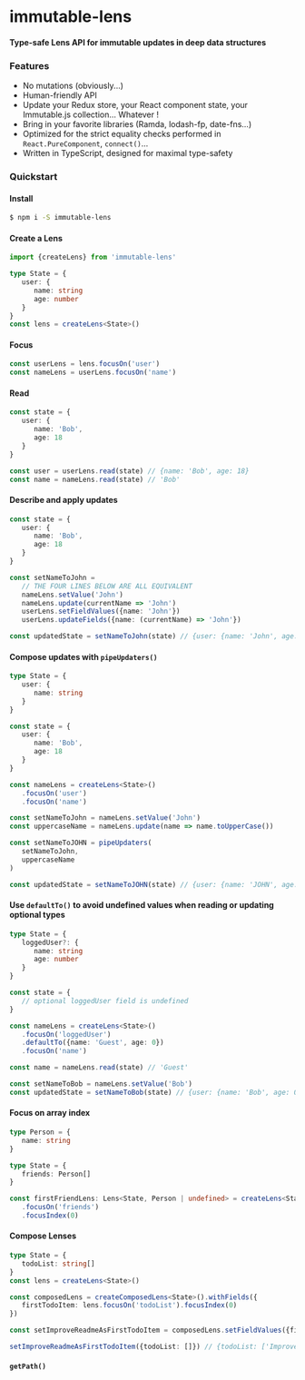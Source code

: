 # immutable-lens

#### Type-safe Lens API for immutable updates in deep data structures

### Features
 - No mutations (obviously...)
 - Human-friendly API
 - Update your Redux store, your React component state, your Immutable.js collection... Whatever !
 - Bring in your favorite libraries (Ramda, lodash-fp, date-fns...)
 - Optimized for the strict equality checks performed in `React.PureComponent`, `connect()`...
 - Written in TypeScript, designed for maximal type-safety

### Quickstart

#### Install
```sh
$ npm i -S immutable-lens
```

#### Create a Lens
```ts
import {createLens} from 'immutable-lens'

type State = {
   user: {
      name: string
      age: number
   }
}
const lens = createLens<State>()
```

#### Focus
```ts
const userLens = lens.focusOn('user')
const nameLens = userLens.focusOn('name')
```

#### Read
```ts
const state = {
   user: {
      name: 'Bob',
      age: 18
   }
}

const user = userLens.read(state) // {name: 'Bob', age: 18}
const name = nameLens.read(state) // 'Bob'
```

#### Describe and apply updates
```ts
const state = {
   user: {
      name: 'Bob',
      age: 18
   }
}

const setNameToJohn = 
   // THE FOUR LINES BELOW ARE ALL EQUIVALENT
   nameLens.setValue('John')
   nameLens.update(currentName => 'John')
   userLens.setFieldValues({name: 'John'})
   userLens.updateFields({name: (currentName) => 'John'})

const updatedState = setNameToJohn(state) // {user: {name: 'John', age: 18}}
```

#### Compose updates with `pipeUpdaters()`
```ts
type State = {
   user: {
      name: string
   }
}

const state = {
   user: {
      name: 'Bob',
      age: 18
   }
}

const nameLens = createLens<State>()
   .focusOn('user')
   .focusOn('name')

const setNameToJohn = nameLens.setValue('John')
const uppercaseName = nameLens.update(name => name.toUpperCase())

const setNameToJOHN = pipeUpdaters(
   setNameToJohn,
   uppercaseName
)

const updatedState = setNameToJOHN(state) // {user: {name: 'JOHN', age: 18}}
```

#### Use `defaultTo()` to avoid undefined values when reading or updating optional types
```ts
type State = {
   loggedUser?: {
      name: string
      age: number
   }
}

const state = {
   // optional loggedUser field is undefined
}

const nameLens = createLens<State>()
   .focusOn('loggedUser')
   .defaultTo({name: 'Guest', age: 0})
   .focusOn('name')

const name = nameLens.read(state) // 'Guest'

const setNameToBob = nameLens.setValue('Bob')
const updatedState = setNameToBob(state) // {user: {name: 'Bob', age: 0}}
```

#### Focus on array index
```ts
type Person = {
   name: string
}

type State = {
   friends: Person[] 
}

const firstFriendLens: Lens<State, Person | undefined> = createLens<State>()
   .focusOn('friends')
   .focusIndex(0)
```

#### Compose Lenses
```ts
type State = {
   todoList: string[]
}
const lens = createLens<State>()

const composedLens = createComposedLens<State>().withFields({
   firstTodoItem: lens.focusOn('todoList').focusIndex(0)
})

const setImproveReadmeAsFirstTodoItem = composedLens.setFieldValues({firstTodoItem: 'Improve README'})

setImproveReadmeAsFirstTodoItem({todoList: []}) // {todoList: ['Improve README']}
```

#### `getPath()`
```ts

```
